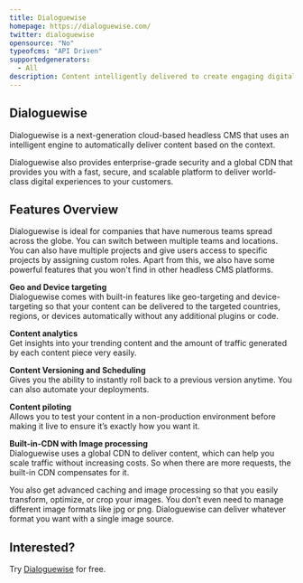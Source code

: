 ```yaml
---
title: Dialoguewise
homepage: https://dialoguewise.com/
twitter: dialoguewise
opensource: "No"
typeofcms: "API Driven"
supportedgenerators:
  - All
description: Content intelligently delivered to create engaging digital experiences.
---
```


## Dialoguewise

Dialoguewise is a next-generation cloud-based headless CMS that uses an intelligent engine to automatically deliver content based on the context.

Dialoguewise also provides enterprise-grade security and a global CDN that provides you with a fast, secure, and scalable platform to deliver world-class digital experiences to your customers.

## Features Overview

Dialoguewise is ideal for companies that have numerous teams spread across the globe. You can switch between multiple teams and locations. You can also have multiple projects and give users access to specific projects by assigning custom roles. Apart from this, we also have some powerful features that you won't find in other headless CMS platforms.

**Geo and Device targeting**
<br />
Dialoguewise comes with built-in features like geo-targeting and device-targeting so that your content can be delivered to the targeted countries, regions, or devices automatically without any additional plugins or code.

**Content analytics**
<br />
Get insights into your trending content and the amount of traffic generated by each content piece very easily.

**Content Versioning and Scheduling**
<br />
Gives you the ability to instantly roll back to a previous version anytime. You can also automate your deployments.

**Content piloting**
<br />
Allows you to test your content in a non-production environment before making it live to ensure it’s exactly how you want it.

**Built-in-CDN with Image processing**
<br />
Dialoguewise uses a global CDN to deliver content, which can help you scale traffic without increasing costs. So when there are more requests, the built-in CDN compensates for it.

You also get advanced caching and image processing so that you easily transform, optimize, or crop your images. You don’t even need to manage different image formats like jpg or png. Dialoguewise can deliver whatever format you want with a single image source.

## Interested?

Try [Dialoguewise](https://dialoguewise.com) for free.
